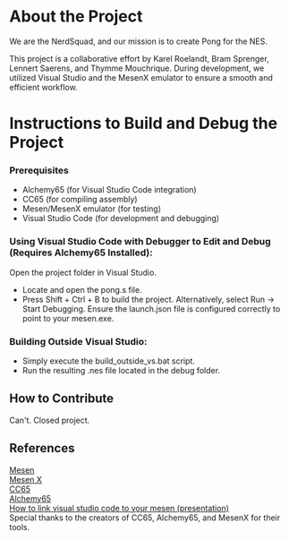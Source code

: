 
# About the Project
We are the NerdSquad, and our mission is to create Pong for the NES.

This project is a collaborative effort by Karel Roelandt, Bram Sprenger, Lennert Saerens, and Thymme Mouchrique. During development, we utilized Visual Studio and the MesenX emulator to ensure a smooth and efficient workflow.

# Instructions to Build and Debug the Project

### Prerequisites
- Alchemy65 (for Visual Studio Code integration)
- CC65 (for compiling assembly)
- Mesen/MesenX emulator (for testing)
- Visual Studio Code (for development and debugging)

### Using Visual Studio Code with Debugger to Edit and Debug (Requires Alchemy65 Installed):
Open the project folder in Visual Studio.
- Locate and open the pong.s file.
- Press Shift + Ctrl + B to build the project. Alternatively, select Run → Start Debugging.
Ensure the launch.json file is configured correctly to point to your mesen.exe.

### Building Outside Visual Studio:
* Simply execute the build_outside_vs.bat script.
* Run the resulting .nes file located in the debug folder.

## How to Contribute
Can't. Closed project.   

##  References
[Mesen](https://www.mesen.ca) <br>
[Mesen X](https://github.com/NovaSquirrel/Mesen-X) <br>
[CC65](https://cc65.github.io) <br>
[Alchemy65](https://marketplace.visualstudio.com/items?itemName=alchemic-raker.alchemy65) <br>
[How to link visual studio code to your mesen (presentation)](https://www.mediafire.com/file/w174k29k9ji6ayk/How_to_link_your_VS_code_to_your_Emulator_Presented_By_Karel.pptx/file) <br>
Special thanks to the creators of CC65, Alchemy65, and MesenX for their tools.  
